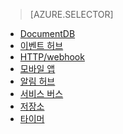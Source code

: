 
> [AZURE.SELECTOR]
- [DocumentDB](../articles/azure-functions/functions-bindings-documentdb.md)
- [이벤트 허브](../articles/azure-functions/functions-bindings-event-hubs.md)
- [HTTP/webhook](../articles/azure-functions/functions-bindings-http-webhook.md)
- [모바일 앱](../articles/azure-functions/functions-bindings-mobile-apps.md)
- [알림 허브](../articles/azure-functions/functions-bindings-notification-hubs.md)
- [서비스 버스](../articles/azure-functions/functions-bindings-service-bus.md)
- [저장소](../articles/azure-functions/functions-bindings-storage.md)
- [타이머](../articles/azure-functions/functions-bindings-timer.md)

<!---HONumber=AcomDC_0824_2016-->